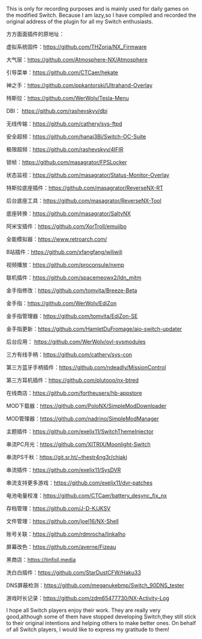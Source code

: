 This is only for recording purposes and is mainly used for daily games on the modified Switch. Because I am lazy,so I have compiled and recorded the original address of the plugin for all my Switch enthusiasts.

方方面面插件的原地址：

虚拟系统固件：https://github.com/THZoria/NX_Firmware

大气层：https://github.com/Atmosphere-NX/Atmosphere

引导菜单：https://github.com/CTCaer/hekate

神之手：https://github.com/ppkantorski/Ultrahand-Overlay

特斯拉：https://github.com/WerWolv/Tesla-Menu

DBI： https://github.com/rashevskyv/dbi

无线传输：https://github.com/cathery/sys-ftpd

安全超频：https://github.com/hanai3Bi/Switch-OC-Suite

极限超频：https://github.com/rashevskyv/4IFIR

锁帧：https://github.com/masagrator/FPSLocker

状态监视：https://github.com/masagrator/Status-Monitor-Overlay

特斯拉底座插件：https://github.com/masagrator/ReverseNX-RT

后台底座工具：https://github.com/masagrator/ReverseNX-Tool

底座转换：https://github.com/masagrator/SaltyNX

阿米宝插件：https://github.com/XorTroll/emuiibo

全能模拟器：https://www.retroarch.com/

B站插件：https://github.com/xfangfang/wiliwili

视频播放：https://github.com/proconsule/nxmp

联机插件：https://github.com/spacemeowx2/ldn_mitm

金手指修改：https://github.com/tomvita/Breeze-Beta

金手指：https://github.com/WerWolv/EdiZon

金手指管理器：https://github.com/tomvita/EdiZon-SE

金手指更新：https://github.com/HamletDuFromage/aio-switch-updater

后台应用： https://github.com/WerWolv/ovl-sysmodules

三方有线手柄：https://github.com/cathery/sys-con

第三方蓝牙手柄插件：https://github.com/ndeadly/MissionControl

第三方耳机插件：https://github.com/plutooo/nx-btred

在线商店：https://github.com/fortheusers/hb-appstore

MOD下载器：https://github.com/PoloNX/SimpleModDownloader

MOD管理器：https://github.com/nadrino/SimpleModManager

主题插件：https://github.com/exelix11/SwitchThemeInjector

串流PC月光：https://github.com/XITRIX/Moonlight-Switch

串流PS千秋：https://git.sr.ht/~thestr4ng3r/chiaki

串流插件：https://github.com/exelix11/SysDVR

串流支持更多游戏：https://github.com/exelix11/dvr-patches

电池电量校准：https://github.com/CTCaer/battery_desync_fix_nx

存档管理：https://github.com/J-D-K/JKSV

文件管理：https://github.com/joel16/NX-Shell

账号关联：https://github.com/rdmrocha/linkalho

屏幕改色：https://github.com/averne/Fizeau

黑商店：https://tinfoil.media

洗白白插件：https://github.com/StarDustCFW/Haku33

DNS屏蔽检测：https://github.com/meganukebmp/Switch_90DNS_tester

游戏时长记录：https://github.com/zdm65477730/NX-Activity-Log

I hope all Switch players enjoy their work. They are really very good,although some of them have stopped developing Switch,they still stick to their original intentions and helping others to make better ones. On behalf of all Switch players, I would like to express my gratitude to them!
